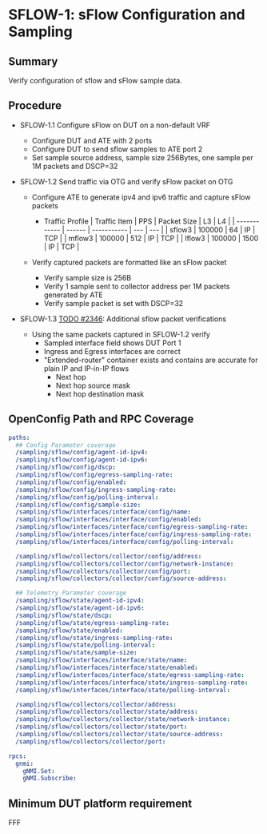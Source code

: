 # SFLOW-1: sFlow Configuration and Sampling

## Summary

Verify configuration of sflow and sFlow sample data.

## Procedure

* SFLOW-1.1 Configure sFlow on DUT on a non-default VRF
  * Configure DUT and ATE with 2 ports
  * Configure DUT to send sflow samples to ATE port 2
  * Set sample source address, sample size 256Bytes, one sample per 1M packets and DSCP=32

* SFLOW-1.2 Send traffic via OTG and verify sFlow packet on OTG
  * Configure ATE to generate ipv4 and ipv6 traffic and capture sFlow packets
    * Traffic Profile
        | Traffic Item | PPS    | Packet Size | L3  | L4  |
        | ------------ | ------ | ----------- | --- | --- |
        | sflow3       | 100000 | 64          | IP  | TCP |
        | mflow3       | 100000 | 512         | IP  | TCP |
        | lflow3       | 100000 | 1500        | IP  | TCP |

  * Verify captured packets are formatted like an sFlow packet
    * Verify sample size is 256B
    * Verify 1 sample sent to collector address per 1M packets generated by ATE
    * Verify sample packet is set with DSCP=32

* SFLOW-1.3 [TODO #2346]( https://github.com/openconfig/featureprofiles/issues/2346): Additional sflow packet verifications
  * Using the same packets captured in SFLOW-1.2 verify
    * Sampled interface field shows DUT Port 1
    * Ingress and Egress interfaces are correct
    * "Extended-router" container exists and contains are accurate for plain IP and IP-in-IP flows
      * Next hop
      * Next hop source mask
      * Next hop destination mask

## OpenConfig Path and RPC Coverage

```yaml
paths:
  ## Config Parameter coverage
  /sampling/sflow/config/agent-id-ipv4:
  /sampling/sflow/config/agent-id-ipv6:
  /sampling/sflow/config/dscp:
  /sampling/sflow/config/egress-sampling-rate:
  /sampling/sflow/config/enabled:
  /sampling/sflow/config/ingress-sampling-rate:
  /sampling/sflow/config/polling-interval:
  /sampling/sflow/config/sample-size:
  /sampling/sflow/interfaces/interface/config/name:
  /sampling/sflow/interfaces/interface/config/enabled:
  /sampling/sflow/interfaces/interface/config/egress-sampling-rate:
  /sampling/sflow/interfaces/interface/config/ingress-sampling-rate:
  /sampling/sflow/interfaces/interface/config/polling-interval:

  /sampling/sflow/collectors/collector/config/address:
  /sampling/sflow/collectors/collector/config/network-instance:
  /sampling/sflow/collectors/collector/config/port:
  /sampling/sflow/collectors/collector/config/source-address:

  ## Telemetry Parameter coverage
  /sampling/sflow/state/agent-id-ipv4:
  /sampling/sflow/state/agent-id-ipv6:
  /sampling/sflow/state/dscp:
  /sampling/sflow/state/egress-sampling-rate:
  /sampling/sflow/state/enabled:
  /sampling/sflow/state/ingress-sampling-rate:
  /sampling/sflow/state/polling-interval:
  /sampling/sflow/state/sample-size:
  /sampling/sflow/interfaces/interface/state/name:
  /sampling/sflow/interfaces/interface/state/enabled:
  /sampling/sflow/interfaces/interface/state/egress-sampling-rate:
  /sampling/sflow/interfaces/interface/state/ingress-sampling-rate:
  /sampling/sflow/interfaces/interface/state/polling-interval:

  /sampling/sflow/collectors/collector/address:
  /sampling/sflow/collectors/collector/state/address:
  /sampling/sflow/collectors/collector/state/network-instance:
  /sampling/sflow/collectors/collector/state/port:
  /sampling/sflow/collectors/collector/state/source-address:
  /sampling/sflow/collectors/collector/port:

rpcs:
  gnmi:
    gNMI.Set:
    gNMI.Subscribe:
```

## Minimum DUT platform requirement

FFF
